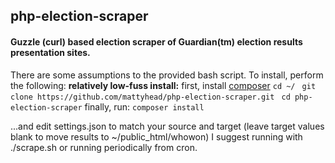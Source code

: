 ## php-election-scraper
#### Guzzle (curl) based election scraper of Guardian(tm) election results presentation sites.

There are some assumptions to the provided bash script.  To install, perform the following:
**relatively low-fuss install:**
first, install [composer](https://getcomposer.org/download/)
```cd ~/ ```
```git clone https://github.com/mattyhead/php-election-scraper.git ```
```cd php-election-scraper```
finally, run:
```composer install```

...and edit settings.json to match your source and target (leave target values blank to move results to ~/public_html/whowon)
I suggest running with ./scrape.sh or running periodically from cron.
